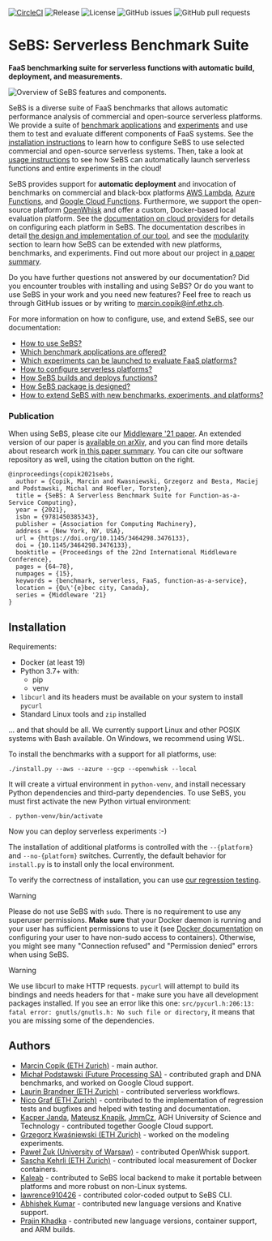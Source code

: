 [![CircleCI](https://circleci.com/gh/spcl/serverless-benchmarks.svg?style=shield)](https://circleci.com/gh/spcl/serverless-benchmarks)
![Release](https://img.shields.io/github/v/release/spcl/serverless-benchmarks)
![License](https://img.shields.io/github/license/spcl/serverless-benchmarks)
![GitHub issues](https://img.shields.io/github/issues/spcl/serverless-benchmarks)
![GitHub pull requests](https://img.shields.io/github/issues-pr/spcl/serverless-benchmarks)

# SeBS: Serverless Benchmark Suite

**FaaS benchmarking suite for serverless functions with automatic build, deployment, and measurements.**

![Overview of SeBS features and components.](docs/overview.png)

SeBS is a diverse suite of FaaS benchmarks that allows automatic performance analysis of
commercial and open-source serverless platforms. We provide a suite of
[benchmark applications](docs/benchmarks.md) and [experiments](docs/experiments.md)
and use them to test and evaluate different components of FaaS systems.
See the [installation instructions](#installation) to learn how to configure SeBS to use selected
commercial and open-source serverless systems.
Then, take a look at [usage instructions](docs/usage.md) to see how
SeBS can automatically launch serverless functions and entire experiments in the cloud!


SeBS provides support for **automatic deployment** and invocation of benchmarks on
commercial and black-box platforms
[AWS Lambda](https://aws.amazon.com/lambda/),
[Azure Functions](https://azure.microsoft.com/en-us/services/functions/),
and [Google Cloud Functions](https://cloud.google.com/functions).
Furthermore, we support the open-source platform [OpenWhisk](https://openwhisk.apache.org/)
and offer a custom, Docker-based local evaluation platform.
See the [documentation on cloud providers](docs/platforms.md)
for details on configuring each platform in SeBS.
The documentation describes in detail [the design and implementation of our
tool](docs/design.md), and see the [modularity](docs/modularity.md)
section to learn how SeBS can be extended with new platforms, benchmarks, and experiments.
Find out more about our project in [a paper summary](https://mcopik.github.io/projects/sebs/).

Do you have further questions not answered by our documentation?
Did you encounter troubles with installing and using SeBS?
Or do you want to use SeBS in your work and you need new features?
Feel free to reach us through GitHub issues or by writing to <marcin.copik@inf.ethz.ch>.


For more information on how to configure, use, and extend SeBS, see our
documentation:

* [How to use SeBS?](docs/usage.md)
* [Which benchmark applications are offered?](docs/benchmarks.md)
* [Which experiments can be launched to evaluate FaaS platforms?](docs/experiments.md)
* [How to configure serverless platforms?](docs/platforms.md)
* [How SeBS builds and deploys functions?](docs/build.md)
* [How SeBS package is designed?](docs/design.md)
* [How to extend SeBS with new benchmarks, experiments, and platforms?](docs/modularity.md)

### Publication

When using SeBS, please cite our [Middleware '21 paper](https://dl.acm.org/doi/abs/10.1145/3464298.3476133).
An extended version of our paper is [available on arXiv](https://arxiv.org/abs/2012.14132), and you can
find more details about research work [in this paper summary](https://mcopik.github.io/projects/sebs/).
You can cite our software repository as well, using the citation button on the right.

```
@inproceedings{copik2021sebs,
  author = {Copik, Marcin and Kwasniewski, Grzegorz and Besta, Maciej and Podstawski, Michal and Hoefler, Torsten},
  title = {SeBS: A Serverless Benchmark Suite for Function-as-a-Service Computing},
  year = {2021},
  isbn = {9781450385343},
  publisher = {Association for Computing Machinery},
  address = {New York, NY, USA},
  url = {https://doi.org/10.1145/3464298.3476133},
  doi = {10.1145/3464298.3476133},
  booktitle = {Proceedings of the 22nd International Middleware Conference},
  pages = {64–78},
  numpages = {15},
  keywords = {benchmark, serverless, FaaS, function-as-a-service},
  location = {Qu\'{e}bec city, Canada},
  series = {Middleware '21}
}
```

## Installation

Requirements:
- Docker (at least 19)
- Python 3.7+ with:
    - pip
    - venv
- `libcurl` and its headers must be available on your system to install `pycurl`
- Standard Linux tools and `zip` installed

... and that should be all. We currently support Linux and other POSIX systems with Bash available.
On Windows, we recommend using WSL.

To install the benchmarks with a support for all platforms, use:

```
./install.py --aws --azure --gcp --openwhisk --local
```

It will create a virtual environment in `python-venv`, and install necessary Python
dependencies and third-party dependencies. To use SeBS, you must first activate the new Python
virtual environment:

```
. python-venv/bin/activate
```

Now you can deploy serverless experiments :-)

The installation of additional platforms is controlled with the `--{platform}` and `--no-{platform}`
switches. Currently, the default behavior for `install.py` is to install only the
local environment.

To verify the correctness of installation, you can use [our regression testing](docs/usage.md#regression).

> [!WARNING]
> Please do not use SeBS with `sudo`. There is no requirement to use any superuser permissions. **Make sure** that your Docker daemon is running and your user has sufficient permissions to use it (see [Docker documentation](https://docs.docker.com/engine/install/linux-postinstall/) on configuring your user to have non-sudo access to containers). Otherwise, you might see many "Connection refused" and "Permission denied" errors when using SeBS.

> [!WARNING]
> We use libcurl to make HTTP requests. `pycurl` will attempt to build its bindings and needs headers for that - make sure you have all development packages installed. If you see an error like this one: `src/pycurl.h:206:13: fatal error: gnutls/gnutls.h: No such file or directory`, it means that you are missing some of the dependencies.

## Authors

* [Marcin Copik (ETH Zurich)](https://github.com/mcopik/) - main author.
* [Michał Podstawski (Future Processing SA)](https://github.com/micpod/) - contributed graph and DNA benchmarks, and worked on Google Cloud support.
* [Laurin Brandner (ETH Zurich)](https://github.com/lbrndnr) - contributed serverless workflows.
* [Nico Graf (ETH Zurich)](https://github.com/ncograf/) - contributed to the implementation of regression tests and bugfixes and helped with testing and documentation.
* [Kacper Janda](https://github.com/Kacpro), [Mateusz Knapik](https://github.com/maknapik), [JmmCz](https://github.com/JmmCz), AGH University of Science and Technology - contributed together Google Cloud support.
* [Grzegorz Kwaśniewski (ETH Zurich)](https://github.com/gkwasniewski) - worked on the modeling experiments.
* [Paweł Żuk (University of Warsaw)](https://github.com/pmzuk) - contributed OpenWhisk support.
* [Sascha Kehrli (ETH Zurich)](https://github.com/skehrli) - contributed local measurement of Docker containers.
* [Kaleab](https://github.com/Kaleab-git) - contributed to SeBS local backend to make it portable between platforms and more robust on non-Linux systems.
* [lawrence910426](https://github.com/lawrence910426) - contributed color-coded output to SeBS CLI.
* [Abhishek Kumar](https://github.com/octonawish-akcodes) - contributed new language versions and Knative support.
* [Prajin Khadka](https://github.com/prajinkhadka) - contributed new language versions, container support, and ARM builds.

